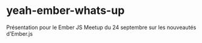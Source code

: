 yeah-ember-whats-up
===================

Présentation pour le Ember JS Meetup du 24 septembre sur les nouveautés d'Ember.js
